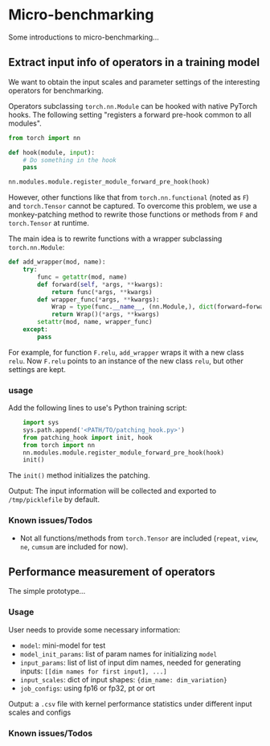 # Micro-benchmarking

Some introductions to micro-benchmarking...

## Extract input info of operators in a training model

We want to obtain the input scales and parameter settings of the interesting operators for benchmarking.

Operators subclassing `torch.nn.Module` can be hooked with native PyTorch hooks. The following setting "registers a forward pre-hook common to all modules".

```py
from torch import nn

def hook(module, input):
    # Do something in the hook
    pass

nn.modules.module.register_module_forward_pre_hook(hook)
```

However, other functions like that from `torch.nn.functional` (noted as `F`) and `torch.Tensor` cannot be captured. To overcome this problem, we use a monkey-patching method to rewrite those functions or methods from `F` and `torch.Tensor` at runtime.

The main idea is to rewrite functions with a wrapper subclassing `torch.nn.Module`:

```py
def add_wrapper(mod, name):
    try:
        func = getattr(mod, name)
        def forward(self, *args, **kwargs):
            return func(*args, **kwargs)
        def wrapper_func(*args, **kwargs):
            Wrap = type(func.__name__, (nn.Module,), dict(forward=forward))
            return Wrap()(*args, **kwargs)
        setattr(mod, name, wrapper_func)
    except:
        pass
```

For example, for function `F.relu`, `add_wrapper` wraps it with a new class `relu`. Now `F.relu` points to an instance of the new class `relu`, but other settings are kept.

### usage

Add the following lines to use's Python training script:

```py
    import sys
    sys.path.append('<PATH/TO/patching_hook.py>')
    from patching_hook import init, hook
    from torch import nn
    nn.modules.module.register_module_forward_pre_hook(hook)
    init()
```
The `init()` method initializes the patching.

Output: The input information will be collected and exported to `/tmp/picklefile` by default.

### Known issues/Todos

- Not all functions/methods from `torch.Tensor` are included (`repeat`, `view`, `ne`, `cumsum` are included for now).


## Performance measurement of operators


The simple prototype...

### Usage

User needs to provide some necessary information:

- `model`: mini-model for test
- `model_init_params`: list of param names for initializing `model`
- `input_params`: list of list of input dim names, needed for generating inputs: `[[dim names for first input], ...]`
- `input_scales`: dict of input shapes: `{dim_name: dim_variation}`
- `job_configs`: using fp16 or fp32, pt or ort

Output: a `.csv` file with kernel performance statistics under different input scales and configs

### Known issues/Todos
